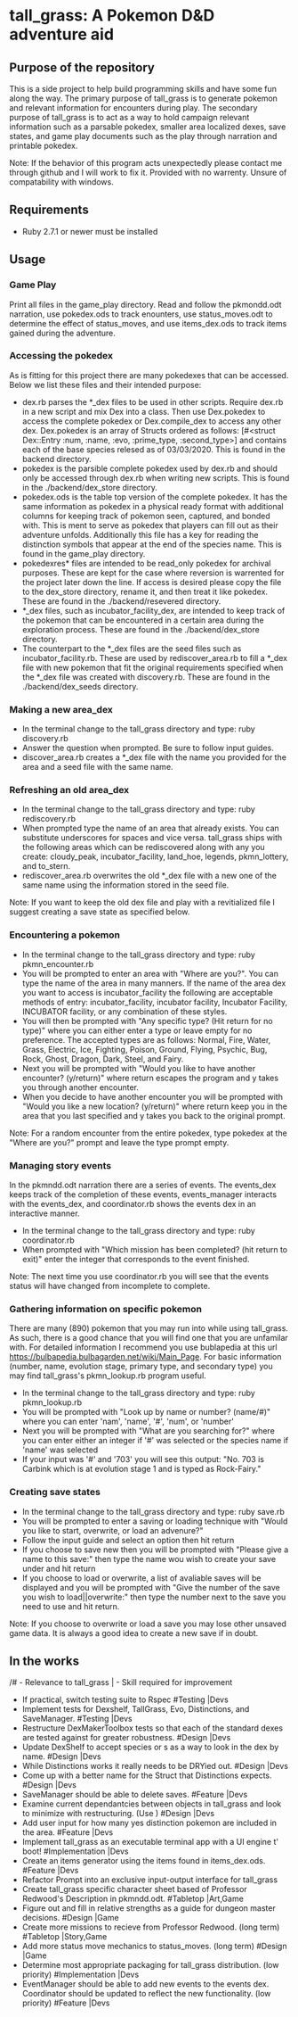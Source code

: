 # tall_grass: A Pokemon D&D adventure aid
## Purpose of the repository
This is a side project to help build programming skills and have some fun along the way. The primary purpose of tall_grass is to generate pokemon and relevant information for encounters during play. The secondary purpose of tall_grass is to act as a way to hold campaign relevant information such as a parsable pokedex, smaller area localized dexes, save states, and game play documents such as the play through narration and printable pokedex.

Note: If the behavior of this program acts unexpectedly please contact me through github and I will work to fix it. Provided with no warrenty. Unsure of compatability with windows.

## Requirements
* Ruby 2.7.1 or newer must be installed

## Usage

### Game Play
Print all files in the game_play directory. Read and follow the pkmondd.odt narration, use pokedex.ods to track enounters, use status_moves.odt to determine the effect of status_moves, and use items_dex.ods to track items gained during the adventure.

### Accessing the pokedex
As is fitting for this project there are many pokedexes that can be accessed. Below we list these files and their intended purpose:

* dex.rb parses the \*\_dex files to be used in other scripts. Require dex.rb in a new script and mix Dex into a class. Then use Dex.pokedex to access the complete pokedex or Dex.compile_dex to access any other dex. Dex.pokedex is an array of Structs ordered as follows: [#<struct Dex::Entry :num, :name, :evo, :prime_type, :second_type>] and contains each of the base species relesed as of 03/03/2020. This is found in the backend directory.
* pokedex is the parsible complete pokedex used by dex.rb and should only be accessed through dex.rb when writing new scripts. This is found in the ./backend/dex_store directory.
* pokedex.ods is the table top version of the complete pokedex. It has the same information as pokedex in a physical ready format with additional columns for keeping track of pokemon seen, captured, and bonded with. This is ment to serve as pokedex that players can fill out as their adventure unfolds. Additionally this file has a key for reading the distinction symbols that appear at the end of the species name. This is found in the game_play directory.
* pokedexres* files are intended to be read_only pokedex for archival purposes. These are kept for the case where reversion is warrented for the project later down the line. If access is desired please copy the file to the dex_store directory, rename it, and then treat it like pokedex. These are found in the ./backend/resevered directory.
* \*\_dex files, such as incubator_facility_dex, are intended to keep track of the pokemon that can be encountered in a certain area during the exploration process. These are found in the ./backend/dex_store directory.
* The counterpart to the \*\_dex files are the seed files such as incubator_facility.rb. These are used by rediscover_area.rb to fill a \*\_dex file with new pokemon that fit the original requirements specified when the \*\_dex file was created with discovery.rb. These are found in the ./backend/dex_seeds directory.

### Making a new area_dex
* In the terminal change to the tall_grass directory and type: ruby discovery.rb
* Answer the question when prompted. Be sure to follow input guides.
* discover_area.rb creates a \*\_dex file with the name you provided for the area and a seed file with the same name.

### Refreshing an old area_dex
* In the terminal change to the tall_grass directory and type: ruby rediscovery.rb
* When prompted type the name of an area that already exists. You can substitute underscores for spaces and vice versa. tall_grass ships with the following areas which can be rediscovered along with any you create: cloudy_peak, incubator_facility, land_hoe, legends, pkmn_lottery, and to_stern.
* rediscover_area.rb overwrites the old \*\_dex file with a new one of the same name using the information stored in the seed file.

Note: If you want to keep the old dex file and play with a revitialized file I suggest creating a save state as specified below.

### Encountering a pokemon
* In the terminal change to the tall_grass directory and type: ruby pkmn_encounter.rb
* You will be prompted to enter an area with "Where are you?". You can type the name of the area in many manners. If the name of the area dex you want to access is incubator_facility the following are acceptable methods of entry: incubator_facility, incubator facility, Incubator Facility, INCUBATOR facility, or any combination of these styles.
* You will then be prompted with "Any specific type? (Hit return for no type)" where you can either enter a type or leave empty for no preference. The accepted types are as follows: Normal, Fire, Water, Grass, Electric, Ice, Fighting, Poison, Ground, Flying, Psychic, Bug, Rock, Ghost, Dragon, Dark, Steel, and Fairy.
* Next you will be prompted with "Would you like to have another encounter? (y/return)" where return escapes the program and y takes you through another encounter.
* When you decide to have another encounter you will be prompted with "Would you like a new location? (y/return)" where return keep you in the area that you last specified and y takes you back to the original prompt.

Note: For a random encounter from the entire pokedex, type pokedex at the "Where are you?" prompt and leave the type prompt empty.

### Managing story events
In the pkmndd.odt narration there are a series of events. The events_dex keeps track of the completion of these events, events_manager interacts with the events_dex, and coordinator.rb shows the events dex in an interactive manner.

* In the terminal change to the tall_grass directory and type: ruby coordinator.rb
* When prompted with "Which mission has been completed? (hit return to exit)" enter the integer that corresponds to the event finished.

Note: The next time you use coordinator.rb you will see that the events status will have changed from incomplete to complete.

### Gathering information on specific pokemon
There are many (890) pokemon that you may run into while using tall_grass. As such, there is a good chance that you will find one that you are unfamilar with. For detailed information I recommend you use bublapedia at this url https://bulbapedia.bulbagarden.net/wiki/Main_Page. For basic information (number, name, evolution stage, primary type, and secondary type) you may find tall_grass's pkmn_lookup.rb program useful.

* In the terminal change to the tall_grass directory and type: ruby pkmn_lookup.rb
* You will be prompted with "Look up by name or number? (name/#)" where you can enter 'nam', 'name', '#', 'num', or 'number'
* Next you will be prompted with "What are you searching for?" where you can enter either an integer if '#' was selected or the species name if 'name' was selected
* If your input was '#' and '703' you will see this output: "No. 703 is Carbink which is at evolution stage 1 and is typed as Rock-Fairy."

### Creating save states
* In the terminal change to the tall_grass directory and type: ruby save.rb
* You will be prompted to enter a saving or loading technique with "Would you like to start, overwrite, or load an advenure?"
* Follow the input guide and select an option then hit return
* If you choose to save new then you will be prompted with "Please give a name to this save:" then type the name wou wish to create your save under and hit return
* If you choose to load or overwrite, a list of avaliable saves will be displayed and you will be prompted with "Give the number of the save you wish to load||overwrite:" then type the number next to the save you need to use and hit return.

Note: If you choose to overwrite or load a save you may lose other unsaved game data. It is always a good idea to create a new save if in doubt.

## In the works
/# - Relevance to tall_grass
| - Skill required for improvement

* If practical, switch testing suite to Rspec #Testing |Devs
* Implement tests for Dexshelf, TallGrass, Evo, Distinctions, and SaveManager. #Testing |Devs
* Restructure DexMakerToolbox tests so that each of the standard dexes are tested against for greater robustness. #Design |Devs
* Update DexShelf to accept species or s as a way to look in the dex by name. #Design |Devs
* While Distinctions works it really needs to be DRYied out. #Design |Devs
* Come up with a better name for the Struct that Distinctions expects. #Design |Devs
* SaveManager should be able to delete saves. #Feature |Devs
* Examine current dependantcies between objects in tall_grass and look to minimize with restructuring. (Use ) #Design |Devs
* Add user input for how many yes distinction pokemon are included in the area. #Feature |Devs
* Implement tall_grass as an executable terminal app with a UI engine t' boot! #Implementation |Devs
* Create an items generator using the items found in items_dex.ods. #Feature |Devs
* Refactor Prompt into an exclusive input-output interface for tall_grass
* Create tall_grass specific character sheet based of Professor Redwood's Description in pkmndd.odt. #Tabletop |Art,Game
* Figure out and fill in relative strengths as a guide for dungeon master decisions. #Design |Game
* Create more missions to recieve from Professor Redwood. (long term) #Tabletop |Story,Game
* Add more status move mechanics to status_moves. (long term) #Design |Game
* Determine most appropriate packaging for tall_grass distribution. (low priority) #Implementation |Devs
* EventManager should be able to add new events to the events dex. Coordinator should be updated to reflect the new functionality. (low priority) #Feature |Devs
